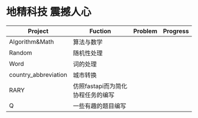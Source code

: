 # 地精科技 震撼人心 <br>


Project     |  Fuction   |  Problem  | Progress
----         |   -----------     |   -----------   |   ----------- 
Algorithm&Math        |   算法与数学     |      |
Random           |   随机性处理  |     |
Word                 | 词的处理              |   |
country_abbreviation  |   城市转换     |      |
RARY |   仿照fastapi而为简化协程任务的编写     |      |
Q |   一些有趣的题目编写    |      |
